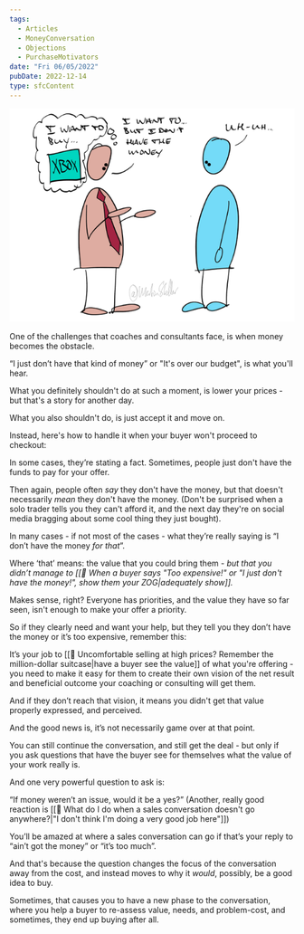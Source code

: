```yaml
---
tags:
  - Articles
  - MoneyConversation
  - Objections
  - PurchaseMotivators
date: "Fri 06/05/2022"
pubDate: 2022-12-14
type: sfcContent
---
```


![](Media/SalesFlowCoach.app_What-to-do-when-your-buyer-says-they-don't-have-the-money_MartinStellar.png)

One of the challenges that coaches and consultants face, is when money becomes the obstacle.

“I just don’t have that kind of money” or "It's over our budget", is what you'll hear.

What you definitely shouldn't do at such a moment, is lower your prices - but that's a story for another day.

What you also shouldn't do, is just accept it and move on.

Instead, here's how to handle it when your buyer won't proceed to checkout:

In some cases, they’re stating a fact. Sometimes, people just don't have the funds to pay for your offer.

Then again, people often *say* they don't have the money, but that doesn't necessarily *mean* they don't have the money. (Don't be surprised when a solo trader tells you they can't afford it, and the next day they're on social media bragging about some cool thing they just bought).

In many cases - if not most of the cases - what they’re really saying is “I don’t have the money *for that*”.

Where ‘that’ means: the value that you could bring them - *but that you didn’t manage to [[📄 When a buyer says "Too expensive!" or "I just don't have the money!", show them your ZOG|adequately show]].*

Makes sense, right? Everyone has priorities, and the value they have so far seen, isn't enough to make your offer a priority.

So if they clearly need and want your help, but they tell you they don’t have the money or it’s too expensive, remember this:

It’s your job to [[📄 Uncomfortable selling at high prices? Remember the million-dollar suitcase|have a buyer see the value]] of what you're offering - you need to make it easy for them to create their own vision of the net result and beneficial outcome your coaching or consulting will get them.

And if they don’t reach that vision, it means you didn't get that value properly expressed, and perceived.

And the good news is, it’s not necessarily game over at that point.

You can still continue the conversation, and still get the deal - but only if you ask questions that have the buyer see for themselves what the value of your work really is.

And one very powerful question to ask is:

“If money weren’t an issue, would it be a yes?” (Another, really good reaction is [[📄 What do I do when a sales conversation doesn't go anywhere?|"I don't think I'm doing a very good job here"]])

You’ll be amazed at where a sales conversation can go if that’s your reply to “ain’t got the money” or “it’s too much”.

And that's because the question changes the focus of the conversation away from the cost, and instead moves to why it *would*, possibly, be a good idea to buy.

Sometimes, that causes you to have a new phase to the conversation, where you help a buyer to re-assess value, needs, and problem-cost, and sometimes, they end up buying after all.
